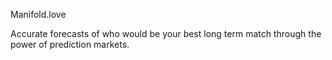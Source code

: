 Manifold.love

Accurate forecasts of who would be your best long term match through the power of prediction markets.